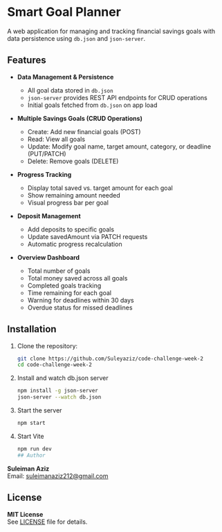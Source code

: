 # Smart Goal Planner

A web application for managing and tracking financial savings goals with data persistence using `db.json` and `json-server`.

## Features

- **Data Management & Persistence**
  - All goal data stored in `db.json`
  - `json-server` provides REST API endpoints for CRUD operations
  - Initial goals fetched from `db.json` on app load

- **Multiple Savings Goals (CRUD Operations)**
  - Create: Add new financial goals (POST)
  - Read: View all goals
  - Update: Modify goal name, target amount, category, or deadline (PUT/PATCH)
  - Delete: Remove goals (DELETE)

- **Progress Tracking**
  - Display total saved vs. target amount for each goal
  - Show remaining amount needed
  - Visual progress bar per goal

- **Deposit Management**
  - Add deposits to specific goals
  - Update savedAmount via PATCH requests
  - Automatic progress recalculation

- **Overview Dashboard**
  - Total number of goals
  - Total money saved across all goals
  - Completed goals tracking
  - Time remaining for each goal
  - Warning for deadlines within 30 days
  - Overdue status for missed deadlines

## Installation

1. Clone the repository:
   ```bash
   git clone https://github.com/Suleyaziz/code-challenge-week-2
   cd code-challenge-week-2
2. Install and watch db.json server
    ```bash
    npm install -g json-server
    json-server --watch db.json
3. Start the server
   ```bash
   npm start
4. Start Vite
   ```bash
   npm run dev
   ## Author

**Suleiman Aziz**  
Email: [suleimanaziz212@gmail.com](mailto:suleimanaziz212@gmail.com)

## License

**MIT License**  
See [LICENSE](LICENSE) file for details.
